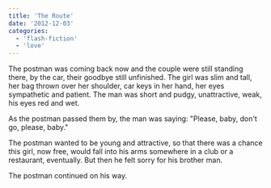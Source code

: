 ```yaml
---
title: 'The Route'
date: '2012-12-03'
categories:
  - 'flash-fiction'
  - 'love'
---
```


The postman was coming back now and the couple were still standing there, by the
car, their goodbye still unfinished. The girl was slim and tall, her bag thrown
over her shoulder, car keys in her hand, her eyes sympathetic and patient. The
man was short and pudgy, unattractive, weak, his eyes red and wet.

<!-- truncate -->

As the postman passed them by, the man was saying: "Please, baby, don't go,
please, baby."

The postman wanted to be young and attractive, so that there was a chance this
girl, now free, would fall into his arms somewhere in a club or a restaurant,
eventually. But then he felt sorry for his brother man.

The postman continued on his way.
